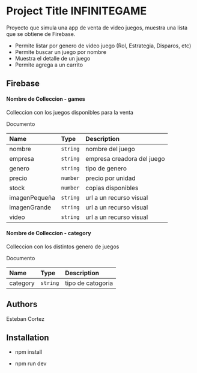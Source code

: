 
# Project Title INFINITEGAME

Proyecto que simula una app de venta de video juegos, muestra una lista que se obtiene de Firebase.
- Permite listar por genero de video juego (Rol, Estrategia, Disparos, etc)
- Permite buscar un juego por nombre
- Muestra el detalle de un juego
- Permite agrega a un carrito


## Firebase

#### Nombre de Colleccion - games

Colleccion con los juegos disponibles para la venta

Documento

|   Name         | Type     | Description                |
| :--------      | :------- | :------------------------- |
|  nombre        | `string` |     nombre del juego       |
|  empresa       | `string` | empresa creadora del juego |
|  genero        | `string` |      tipo de genero        |
|  precio        | `number` |      precio por unidad     |
|  stock         | `number` |      copias disponibles    |
|  imagenPequeña | `string` |  url a un recurso visual   |
|  imagenGrande  | `string` |  url a un recurso visual   |
|  video         | `string` |  url a un recurso visual   |

#### Nombre de Colleccion - category

Colleccion con los distintos genero de juegos

Documento

|   Name         | Type     | Description                |
| :--------      | :------- | :------------------------- |
|  category      | `string` |     tipo de catogoria      |




## Authors

Esteban Cortez


## Installation

- npm install

- npm run dev
    